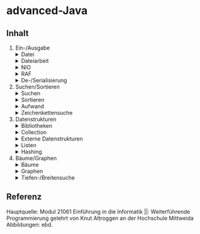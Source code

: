 # advanced-Java

## Inhalt

1. Ein-/Ausgabe
   <details>
    <summary>Datei</summary>
    - Dateien wie Array auf Speichermedium
    ### Dateizeiger
    - Zugriff durch Dateizeiger (file pointer)
    - beim Lesen/Schreiben wird file pointer um entsprechende Anzahl Bytes versetzt
    ### Möglichkeiten Datei auslesen
    - Scanner Klasse
   </details>
   <details>
    <summary>Dateiarbeit</summary>
   </details>
   <details>
    <summary>NIO</summary>
   </details>
   <details>
    <summary>RAF</summary>
   </details>
   <details>
    <summary>De-/Serialisierung</summary>
   </details>
2. Suchen/Sortieren
    <details>
     <summary>Suchen</summary>
    </details>
    <details>
     <summary>Sortieren</summary>
    </details>
    <details>
     <summary>Aufwand</summary>
    </details>
    <details>
     <summary>Zeichenkettensuche</summary>
    </details>
3. Datenstrukturen
    <details>
     <summary>Bibliotheken</summary>
    </details>
    <details>
     <summary>Collection</summary>
    </details>
    <details>
     <summary>Externe Datenstrukturen</summary>
    </details>
    <details>
     <summary>Listen</summary>
    </details>
    <details>
     <summary>Hashing</summary>
    </details>
4. Bäume/Graphen
    <details>
     <summary>Bäume</summary>
    </details>
    <details>
     <summary>Graphen</summary>
    </details>
    <details>
     <summary>Tiefen-/Breitensuche</summary>
    </details>

## Referenz

Hauptquelle: Modul 21061 Einführung in die Informatik ||: Weiterführende Programmierung gelehrt von Knut Altroggen an der Hochschule Mittweida
Abbildungen: ebd.
